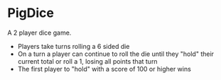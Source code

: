 # PigDice
A 2 player dice game.
- Players take turns rolling a 6 sided die
- On a turn a player can continue to roll the die until they "hold" their current total or roll a 1, losing all points that turn
- The first player to "hold" with a score of 100 or higher wins

